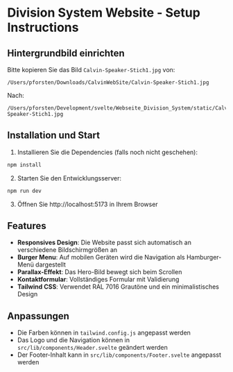 # Division System Website - Setup Instructions

## Hintergrundbild einrichten

Bitte kopieren Sie das Bild `Calvin-Speaker-Stich1.jpg` von:
```
/Users/pforsten/Downloads/CalvinWebSite/Calvin-Speaker-Stich1.jpg
```

Nach:
```
/Users/pforsten/Development/svelte/Webseite_Division_System/static/Calvin-Speaker-Stich1.jpg
```

## Installation und Start

1. Installieren Sie die Dependencies (falls noch nicht geschehen):
```bash
npm install
```

2. Starten Sie den Entwicklungsserver:
```bash
npm run dev
```

3. Öffnen Sie http://localhost:5173 in Ihrem Browser

## Features

- **Responsives Design**: Die Website passt sich automatisch an verschiedene Bildschirmgrößen an
- **Burger Menu**: Auf mobilen Geräten wird die Navigation als Hamburger-Menü dargestellt
- **Parallax-Effekt**: Das Hero-Bild bewegt sich beim Scrollen
- **Kontaktformular**: Vollständiges Formular mit Validierung
- **Tailwind CSS**: Verwendet RAL 7016 Grautöne und ein minimalistisches Design

## Anpassungen

- Die Farben können in `tailwind.config.js` angepasst werden
- Das Logo und die Navigation können in `src/lib/components/Header.svelte` geändert werden
- Der Footer-Inhalt kann in `src/lib/components/Footer.svelte` angepasst werden
